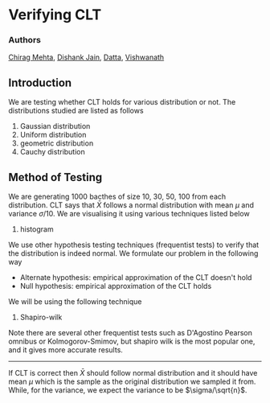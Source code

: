 # Verifying CLT
### Authors
[Chirag Mehta](https://github.com/cmaspi),
[Dishank Jain](https://github.com/Dishank422),
[Datta](https://github.com/SavaranaDatta),
[Vishwanath](https://github.com/vishwanath-123)
## Introduction
We are testing whether CLT holds for various distribution or not. The distributions studied are listed as follows
1. Gaussian distribution
2. Uniform distribution
3. geometric distribution
4. Cauchy distribution

## Method of Testing
We are generating 1000 bacthes of size 10, 30, 50, 100 from each distribution. CLT says that $\bar{X}$ follows a normal distribution with mean $\mu$ and variance $\sigma/10$. We are visualising it using various techniques listed below
1. histogram

We use other hypothesis testing techniques (frequentist tests) to verify that the distribution is indeed normal. We formulate our problem in the following way
- Alternate hypothesis: empirical approximation of the CLT doesn't hold
- Null hypothesis: empirical approximation of the CLT holds

We will be using the following technique
1. Shapiro-wilk

Note there are several other frequentist tests such as D'Agostino Pearson omnibus or Kolmogorov-Smimov, but shapiro wilk is the most popular one, and it gives more accurate results.

-------------------

If CLT is correct then $\bar{X}$ should follow normal distribution and it should have mean $\mu$ which is the sample as the original distribution we sampled it from. While, for the variance, we expect the variance to be $\sigma/\sqrt{n}$.